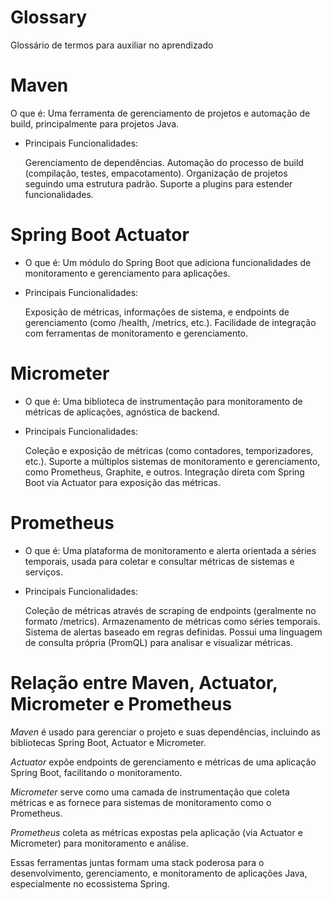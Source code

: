 # Glossary
Glossário de termos para auxiliar no aprendizado

# Maven
O que é: Uma ferramenta de gerenciamento de projetos e automação de build, principalmente para projetos Java.
 - Principais Funcionalidades:
   
    Gerenciamento de dependências.
    Automação do processo de build (compilação, testes, empacotamento).
    Organização de projetos seguindo uma estrutura padrão.
    Suporte a plugins para estender funcionalidades.
# Spring Boot Actuator
 - O que é: Um módulo do Spring Boot que adiciona funcionalidades de monitoramento e gerenciamento para aplicações.
 - Principais Funcionalidades:
   
    Exposição de métricas, informações de sistema, e endpoints de gerenciamento (como /health, /metrics, etc.).
    Facilidade de integração com ferramentas de monitoramento e gerenciamento.
# Micrometer
 - O que é: Uma biblioteca de instrumentação para monitoramento de métricas de aplicações, agnóstica de backend.
 - Principais Funcionalidades:
   
    Coleção e exposição de métricas (como contadores, temporizadores, etc.).
    Suporte a múltiplos sistemas de monitoramento e gerenciamento, como Prometheus, Graphite, e outros.
    Integração direta com Spring Boot via Actuator para exposição das métricas.
# Prometheus
 - O que é: Uma plataforma de monitoramento e alerta orientada a séries temporais, usada para coletar e consultar métricas de sistemas e serviços.
 - Principais Funcionalidades:
   
    Coleção de métricas através de scraping de endpoints (geralmente no formato /metrics).
    Armazenamento de métricas como séries temporais.
    Sistema de alertas baseado em regras definidas.
    Possui uma linguagem de consulta própria (PromQL) para analisar e visualizar métricas.

# Relação entre Maven, Actuator, Micrometer e Prometheus
   _Maven_ é usado para gerenciar o projeto e suas dependências, incluindo as bibliotecas Spring Boot, Actuator e Micrometer.
   
   _Actuator_ expõe endpoints de gerenciamento e métricas de uma aplicação Spring Boot, facilitando o monitoramento.
   
   _Micrometer_ serve como uma camada de instrumentação que coleta métricas e as fornece para sistemas de monitoramento como o Prometheus.
   
   _Prometheus_ coleta as métricas expostas pela aplicação (via Actuator e Micrometer) para monitoramento e análise.
   
Essas ferramentas juntas formam uma stack poderosa para o desenvolvimento, gerenciamento, e monitoramento de aplicações Java, especialmente no ecossistema Spring.

